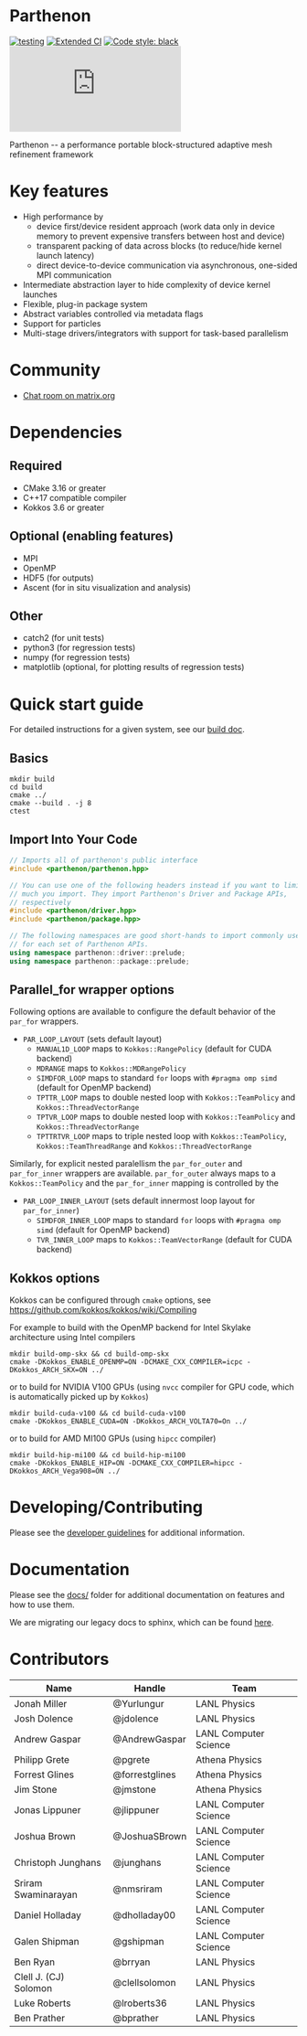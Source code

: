 # Parthenon

[![testing](https://github.com/lanl/parthenon/actions/workflows/ci-short.yml/badge.svg?branch=develop)](https://github.com/lanl/parthenon/actions/workflows/ci-short.yml)
[![Extended CI](https://github.com/lanl/parthenon/actions/workflows/ci-extended.yml/badge.svg?branch=develop)](https://github.com/lanl/parthenon/actions/workflows/ci-extended.yml)
[![Code style: black](https://img.shields.io/badge/code%20style-black-000000.svg)](https://github.com/psf/black)
[![Matrix chat](https://img.shields.io/matrix/parthenon-general:matrix.org)](https://app.element.io/#/room/#parthenon-general:matrix.org)

Parthenon -- a performance portable block-structured adaptive mesh refinement framework

# Key features

* High performance by
  * device first/device resident approach (work data only in device memory to prevent expensive transfers between host and device)
  * transparent packing of data across blocks (to reduce/hide kernel launch latency)
  * direct device-to-device communication via asynchronous, one-sided  MPI communication
* Intermediate abstraction layer to hide complexity of device kernel launches
* Flexible, plug-in package system
* Abstract variables controlled via metadata flags
* Support for particles
* Multi-stage drivers/integrators with support for task-based parallelism

# Community
* [Chat room on matrix.org](https://app.element.io/#/room/#parthenon-general:matrix.org)

# Dependencies

## Required

* CMake 3.16 or greater
* C++17 compatible compiler
* Kokkos 3.6 or greater

## Optional (enabling features)

* MPI
* OpenMP
* HDF5 (for outputs)
* Ascent (for in situ visualization and analysis)

## Other

* catch2 (for unit tests)
* python3 (for regression tests)
* numpy (for regression tests)
* matplotlib (optional, for plotting results of regression tests)

# Quick start guide

For detailed instructions for a given system, see our [build doc](docs/building.md).

## Basics

    mkdir build
    cd build
    cmake ../
    cmake --build . -j 8
    ctest

## Import Into Your Code
```c++
// Imports all of parthenon's public interface
#include <parthenon/parthenon.hpp>

// You can use one of the following headers instead if you want to limit how
// much you import. They import Parthenon's Driver and Package APIs,
// respectively
#include <parthenon/driver.hpp>
#include <parthenon/package.hpp>

// The following namespaces are good short-hands to import commonly used names
// for each set of Parthenon APIs.
using namespace parthenon::driver::prelude;
using namespace parthenon::package::prelude;
```

## Parallel_for wrapper options

Following options are available to configure the default behavior of the `par_for` wrappers.

- `PAR_LOOP_LAYOUT` (sets default layout)
  - `MANUAL1D_LOOP` maps to `Kokkos::RangePolicy` (default for CUDA backend)
  - `MDRANGE` maps to `Kokkos::MDRangePolicy`
  - `SIMDFOR_LOOP` maps to standard `for` loops with `#pragma omp simd` (default for OpenMP backend)
  - `TPTTR_LOOP` maps to double nested loop with `Kokkos::TeamPolicy` and `Kokkos::ThreadVectorRange`
  - `TPTVR_LOOP` maps to double nested loop with `Kokkos::TeamPolicy` and `Kokkos::ThreadVectorRange`
  - `TPTTRTVR_LOOP` maps to triple nested loop with `Kokkos::TeamPolicy`, `Kokkos::TeamThreadRange` and `Kokkos::ThreadVectorRange`

Similarly, for explicit nested paralellism the `par_for_outer` and `par_for_inner` wrappers are available.
`par_for_outer` always maps to a `Kokkos::TeamPolicy` and the `par_for_inner` mapping is controlled by the
- `PAR_LOOP_INNER_LAYOUT` (sets default innermost loop layout for `par_for_inner`)
  - `SIMDFOR_INNER_LOOP` maps to standard `for` loops with `#pragma omp simd` (default for OpenMP backend)
  - `TVR_INNER_LOOP` maps to `Kokkos::TeamVectorRange` (default for CUDA backend)


## Kokkos options
Kokkos can be configured through `cmake` options, see https://github.com/kokkos/kokkos/wiki/Compiling

For example to build with the OpenMP backend for Intel Skylake architecture using Intel compilers

    mkdir build-omp-skx && cd build-omp-skx
    cmake -DKokkos_ENABLE_OPENMP=ON -DCMAKE_CXX_COMPILER=icpc -DKokkos_ARCH_SKX=ON ../

or to build for NVIDIA V100 GPUs (using `nvcc` compiler for GPU code, which is automatically picked up by `Kokkos`)

    mkdir build-cuda-v100 && cd build-cuda-v100
    cmake -DKokkos_ENABLE_CUDA=ON -DKokkos_ARCH_VOLTA70=On ../

or to build for AMD MI100 GPUs (using `hipcc` compiler)

    mkdir build-hip-mi100 && cd build-hip-mi100
    cmake -DKokkos_ENABLE_HIP=ON -DCMAKE_CXX_COMPILER=hipcc -DKokkos_ARCH_Vega908=ON ../

# Developing/Contributing

Please see the [developer guidelines](CONTRIBUTING.md) for additional information.

# Documentation

Please see the [docs/](docs/README.md) folder for additional documentation on features and
how to use them.

We are migrating our legacy docs to sphinx, which can be found [here](https://parthenon-hpc-lab.github.io/parthenon).

# Contributors

| Name     | Handle       | Team       |
|----------|--------------|------------|
| Jonah Miller | @Yurlungur  | LANL Physics  |
| Josh Dolence | @jdolence | LANL Physics |
| Andrew Gaspar | @AndrewGaspar | LANL Computer Science |
| Philipp Grete | @pgrete | Athena Physics |
| Forrest Glines | @forrestglines | Athena Physics |
| Jim Stone | @jmstone | Athena Physics |
| Jonas Lippuner | @jlippuner | LANL Computer Science |
| Joshua Brown | @JoshuaSBrown | LANL Computer Science |
| Christoph Junghans | @junghans | LANL Computer Science |
| Sriram Swaminarayan | @nmsriram | LANL Computer Science |
| Daniel Holladay | @dholladay00 | LANL Computer Science |
| Galen Shipman | @gshipman | LANL Computer Science |
| Ben Ryan | @brryan | LANL Physics |
| Clell J. (CJ) Solomon | @clellsolomon | LANL Physics |
| Luke Roberts | @lroberts36 | LANL Physics |
| Ben Prather | @bprather | LANL Physics |

